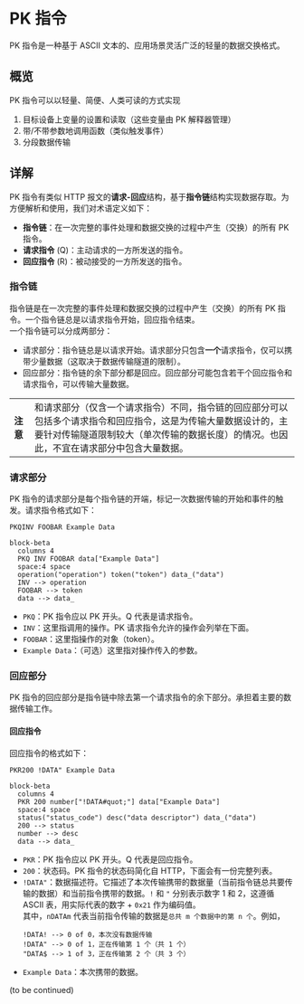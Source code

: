 # PK 指令

PK 指令是一种基于 ASCII 文本的、应用场景灵活广泛的轻量的数据交换格式。

## 概览

PK 指令可以以轻量、简便、人类可读的方式实现

1. 目标设备上变量的设置和读取（这些变量由 PK 解释器管理）
2. 带/不带参数地调用函数（类似触发事件）
3. 分段数据传输

## 详解

PK 指令有类似 HTTP 报文的**请求-回应**结构，基于**指令链**结构实现数据存取。为方便解析和使用，我们对术语定义如下：

- **指令链**：在一次完整的事件处理和数据交换的过程中产生（交换）的所有 PK 指令。
- **请求指令** (Q)：主动请求的一方所发送的指令。
- **回应指令** (R)：被动接受的一方所发送的指令。

### 指令链

指令链是在一次完整的事件处理和数据交换的过程中产生（交换）的所有 PK 指令。一个指令链总是以请求指令开始，回应指令结束。  
一个指令链可以分成两部分：

- 请求部分：指令链总是以请求开始。请求部分只包含**一个**请求指令，仅可以携带少量数据（这取决于数据传输隧道的限制）。
- 回应部分：指令链的余下部分都是回应。回应部分可能包含若干个回应指令和请求指令，可以传输大量数据。

<table><tr>
<td><b>注意</b></td>
<td>和请求部分（仅含一个请求指令）不同，指令链的回应部分可以包括多个请求指令和回应指令，这是为传输大量数据设计的，主要针对传输隧道限制较大（单次传输的数据长度）的情况。也因此，不宜在请求部分中包含大量数据。</td>
</tr></table>

### 请求部分

PK 指令的请求部分是每个指令链的开端，标记一次数据传输的开始和事件的触发。请求指令格式如下：

```
PKQINV FOOBAR Example Data
```

```mermaid
block-beta
  columns 4
  PKQ INV FOOBAR data["Example Data"]
  space:4 space 
  operation("operation") token("token") data_("data")
  INV --> operation
  FOOBAR --> token
  data --> data_
```
* `PKQ`：PK 指令应以 PK 开头。Q 代表是请求指令。
* `INV`：这里指调用的操作。PK 请求指令允许的操作会列举在下面。
* `FOOBAR`：这里指操作的对象（token）。
* `Example Data`：（可选）这里指对操作传入的参数。

### 回应部分
PK 指令的回应部分是指令链中除去第一个请求指令的余下部分。承担着主要的数据传输工作。

#### 回应指令
回应指令的格式如下：
```
PKR200 !DATA" Example Data
```
```mermaid
block-beta
  columns 4
  PKR 200 number["!DATA#quot;"] data["Example Data"]
  space:4 space 
  status("status_code") desc("data descriptor") data_("data")
  200 --> status
  number --> desc
  data --> data_
```
<ul>
<li> <code>PKR</code>：PK 指令应以 PK 开头。Q 代表是回应指令。</li>
<li> <code>200</code>：状态码。PK 指令的状态码简化自 HTTP，下面会有一份完整列表。</li>
<li> <code>!DATA&quot;</code>：数据描述符。它描述了本次传输携带的数据量（当前指令链总共要传输的数据）和当前指令携带的数据。<code>!</code> 和 <code>"</code> 分别表示数字 1 和 2，这遵循 ASCII 表，用实际代表的数字 + <code>0x21</code> 作为编码值。<br>其中，<code>nDATAm</code> 代表当前指令传输的数据是<code>总共 m 个数据中的第 n 个</code>。例如，<br>
<pre><code>!DATA! --> 0 of 0，本次没有数据传输
!DATA" --> 0 of 1，正在传输第 1 个（共 1 个）
"DATA$ --> 1 of 3，正在传输第 2 个（共 3 个）
</code></pre></li>
<li><code>Example Data</code>：本次携带的数据。</li>
</ul>
  
(to be continued)